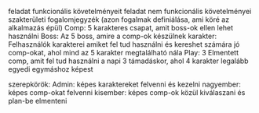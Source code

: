 feladat funkcionális követelményeit
feladat nem funkcionális követelményei
szakterületi fogalomjegyzék (azon fogalmak definiálása, ami köré az alkalmazás épül)
    Comp: 5 karakteres csapat, amit boss-ok ellen lehet használni
    Boss: Az 5 boss, amire a comp-ok készülnek
    karakter: Felhasználók karakterei amiket fel tud használni és kereshet számára jó comp-okat, ahol mind az 5 karakter megtalálható nála
    Play: 3 Elmentett comp, amit fel tud használni a napi 3 támadáskor, ahol 4 karakter legalább egyedi egymáshoz képest

szerepkörök:
    Admin: képes karaktereket felvenni és kezelni
    nagyember: képes comp-okat felvenni
    kisember: képes comp-ok közül kiválaszani és plan-be elmenteni